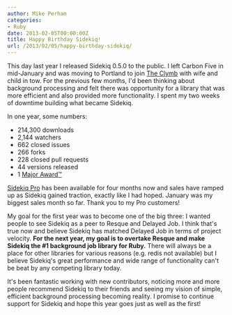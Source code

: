 ```yaml
---
author: Mike Perham
categories:
- Ruby
date: 2013-02-05T00:00:00Z
title: Happy Birthday Sidekiq!
url: /2013/02/05/happy-birthday-sidekiq/
---
```


This day last year I released Sidekiq 0.5.0 to the public. I left Carbon Five in mid-January and was moving to Portland to join [The Clymb][1] with wife and child in tow. For the previous few months, I'd been thinking about background processing and felt there was opportunity for a library that was more efficient and also provided more functionality. I spent my two weeks of downtime building what became Sidekiq.  
<!--more-->

  
In one year, some numbers:

*   214,300 downloads
*   2,144 watchers
*   662 closed issues
*   266 forks
*   228 closed pull requests
*   44 versions released
*   1 [Major Award™][2]

[Sidekiq Pro][3] has been available for four months now and sales have ramped up as Sidekiq gained traction, exactly like I had hoped. January was my biggest sales month so far. Thank you to my Pro customers!

My goal for the first year was to become one of the big three: I wanted people to see Sidekiq as a peer to Resque and Delayed Job. I think that's true now and believe Sidekiq has matched Delayed Job in terms of project velocity. **For the next year, my goal is to overtake Resque and make Sidekiq the #1 background job library for Ruby.** There will always be a place for other libraries for various reasons (e.g. redis not available) but I believe Sidekiq's great performance and wide range of functionality can't be beat by any competing library today.

It's been fantastic working with new contributors, noticing more and more people recommend Sidekiq to their friends and seeing my vision of simple, efficient background processing becoming reality. I promise to continue support for Sidekiq and hope this year goes just as well as the first!

 [1]: http://www.theclymb.com/invite-from/mperham
 [2]: /2013/01/30/2012-oss-rookie-project-of-the-year/
 [3]: http://sidekiq.org/pro
